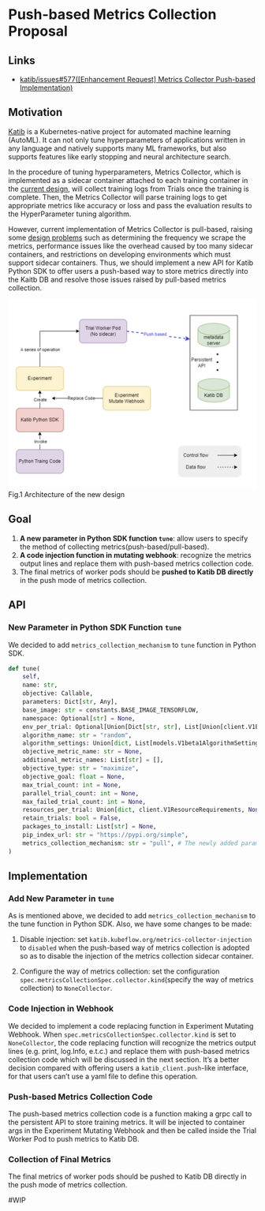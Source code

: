 # Push-based Metrics Collection Proposal

## Links

- [katib/issues#577([Enhancement Request] Metrics Collector Push-based Implementation)](https://github.com/kubeflow/katib/issues/577)

## Motivation

[Katib](https://github.com/kubeflow/katib) is a Kubernetes-native project for automated machine learning (AutoML). It can not only tune hyperparameters of applications written in any language and natively supports many ML frameworks, but also supports features like early stopping and neural architecture search.

In the procedure of tuning hyperparameters, Metrics Collector, which is implemented as a sidecar container attached to each training container in the [current design](https://github.com/kubeflow/katib/blob/master/docs/proposals/metrics-collector.md), will collect training logs from Trials once the training is complete. Then, the Metrics Collector will parse training logs to get appropriate metrics like accuracy or loss and pass the evaluation results to the HyperParameter tuning algorithm.

However, current implementation of Metrics Collector is pull-based, raising some [design problems](https://github.com/kubeflow/training-operator/issues/722#issuecomment-405669269) such as determining the frequency we scrape the metrics, performance issues like the overhead caused by too many sidecar containers, and restrictions on developing environments which must support sidecar containers. Thus, we should implement a new API for Katib Python SDK to offer users a push-based way to store metrics directly into the Kaitb DB and resolve those issues raised by pull-based metrics collection.

![](../images/push-based-metrics-collection.png)
Fig.1 Architecture of the new design

## Goal
1. **A new parameter in Python SDK function `tune`**: allow users to specify the method of collecting metrics(push-based/pull-based).
2. **A code injection function in mutating webhook**: recognize the metrics output lines and replace them with push-based metrics collection code.
3. The final metrics of worker pods should be **pushed to Katib DB directly** in the push mode of metrics collection.

## API

### New Parameter in Python SDK Function `tune`

We decided to add `metrics_collection_mechanism` to `tune` function in Python SDK.

```Python
def tune(
    self,
    name: str,
    objective: Callable,
    parameters: Dict[str, Any],
    base_image: str = constants.BASE_IMAGE_TENSORFLOW,
    namespace: Optional[str] = None,
    env_per_trial: Optional[Union[Dict[str, str], List[Union[client.V1EnvVar, client.V1EnvFromSource]]]] = None,
    algorithm_name: str = "random",
    algorithm_settings: Union[dict, List[models.V1beta1AlgorithmSetting], None] = None,
    objective_metric_name: str = None,
    additional_metric_names: List[str] = [],
    objective_type: str = "maximize",
    objective_goal: float = None,
    max_trial_count: int = None,
    parallel_trial_count: int = None,
    max_failed_trial_count: int = None,
    resources_per_trial: Union[dict, client.V1ResourceRequirements, None] = None,
    retain_trials: bool = False,
    packages_to_install: List[str] = None,
    pip_index_url: str = "https://pypi.org/simple",
    metrics_collection_mechanism: str = "pull", # The newly added parameter
)
```

## Implementation

### Add New Parameter in `tune`

As is mentioned above, we decided to add `metrics_collection_mechanism` to the tune function in Python SDK. Also, we have some changes to be made:

1. Disable injection: set `katib.kubeflow.org/metrics-collector-injection` to `disabled` when the push-based way of metrics collection is adopted so as to disable the injection of the metrics collection sidecar container.

2. Configure the way of metrics collection: set the configuration `spec.metricsCollectionSpec.collector.kind`(specify the way of metrics collection) to `NoneCollector`.

### Code Injection in Webhook

We decided to implement a code replacing function in Experiment Mutating Webhook. When `spec.metricsCollectionSpec.collector.kind` is set to `NoneCollector`, the code replacing function will recognize the metrics output lines (e.g. print, log.Info, e.t.c.) and replace them with push-based metrics collection code which will be discussed in the next section. It’s a better decision compared with offering users a `katib_client.push`-like interface, for that users can’t use a yaml file to define this operation.

### Push-based Metrics Collection Code

The push-based metrics collection code is a function making a grpc call to the persistent API to store training metrics. It will be injected to container args in the Experiment Mutating Webhook and then be called inside the Trial Worker Pod to push metrics to Katib DB.

### Collection of Final Metrics

The final metrics of worker pods should be pushed to Katib DB directly in the push mode of metrics collection.

\#WIP